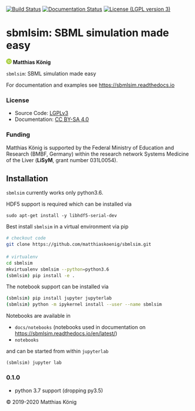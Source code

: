
[![Build Status](https://travis-ci.org/matthiaskoenig/sbmlsim.svg?branch=develop)](https://travis-ci.org/matthiaskoenig/sbmlsim)
[![Documentation Status](https://readthedocs.org/projects/sbmlsim/badge/?version=latest)](https://sbmlsim.readthedocs.io/en/latest/)
[![License (LGPL version 3)](https://img.shields.io/badge/license-LGPLv3.0-blue.svg?style=flat-square)](http://opensource.org/licenses/LGPL-3.0)

<h1>sbmlsim: SBML simulation made easy</h1>
<b><a href="https://orcid.org/0000-0003-1725-179X" title="https://orcid.org/0000-0003-1725-179X"><img src="./docs/static/images/orcid.png" height="15"/></a> Matthias König</b>

`sbmlsim`: SBML simulation made easy

For documentation and examples see https://sbmlsim.readthedocs.io

### License
* Source Code: [LGPLv3](http://opensource.org/licenses/LGPL-3.0)
* Documentation: [CC BY-SA 4.0](http://creativecommons.org/licenses/by-sa/4.0/)

### Funding
Matthias König is supported by the Federal Ministry of Education and Research (BMBF, Germany)
within the research network Systems Medicine of the Liver (**LiSyM**, grant number 031L0054).

## Installation
`sbmlsim` currently works only python3.6.

HDF5 support is required which can be installed via
```
sudo apt-get install -y libhdf5-serial-dev
```

Best install `sbmlsim` in a virtual environment via pip
```bash
# checkout code
git clone https://github.com/matthiaskoenig/sbmlsim.git

# virtualenv
cd sbmlsim
mkvirtualenv sbmlsim --python=python3.6
(sbmlsim) pip install -e .
```
The notebook support can be installed via
```bash
(sbmlsim) pip install jupyter jupyterlab
(sbmlsim) python -m ipykernel install --user --name sbmlsim
```
Notebooks are available in
- `docs/notebooks` (notebooks used in documentation on https://sbmlsim.readthedocs.io/en/latest/)
- `notebooks`

and can be started from within `jupyterlab`
```
(sbmlsim) jupyter lab
```

### 0.1.0
* python 3.7 support (dropping py3.5)

&copy; 2019-2020 Matthias König
